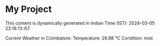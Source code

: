 # My Project

This content is dynamically generated in Indian Time (IST): 2024-03-05 23:18:13 IST


Current Weather in Coimbatore:
Temperature: 26.88 °C
Condition: mist
